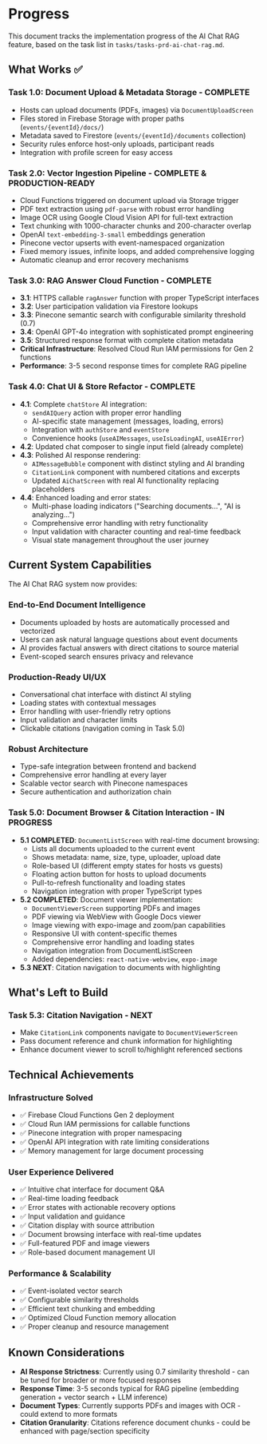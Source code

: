 # Progress

This document tracks the implementation progress of the AI Chat RAG feature, based on the task list in `tasks/tasks-prd-ai-chat-rag.md`.

## What Works ✅

### **Task 1.0: Document Upload & Metadata Storage - COMPLETE**
- Hosts can upload documents (PDFs, images) via `DocumentUploadScreen`
- Files stored in Firebase Storage with proper paths (`events/{eventId}/docs/`)
- Metadata saved to Firestore (`events/{eventId}/documents` collection)
- Security rules enforce host-only uploads, participant reads
- Integration with profile screen for easy access

### **Task 2.0: Vector Ingestion Pipeline - COMPLETE & PRODUCTION-READY**
- Cloud Functions triggered on document upload via Storage trigger
- PDF text extraction using `pdf-parse` with robust error handling
- Image OCR using Google Cloud Vision API for full-text extraction
- Text chunking with 1000-character chunks and 200-character overlap
- OpenAI `text-embedding-3-small` embeddings generation
- Pinecone vector upserts with event-namespaced organization
- Fixed memory issues, infinite loops, and added comprehensive logging
- Automatic cleanup and error recovery mechanisms

### **Task 3.0: RAG Answer Cloud Function - COMPLETE**
- **3.1**: HTTPS callable `ragAnswer` function with proper TypeScript interfaces
- **3.2**: User participation validation via Firestore lookups
- **3.3**: Pinecone semantic search with configurable similarity threshold (0.7)
- **3.4**: OpenAI GPT-4o integration with sophisticated prompt engineering
- **3.5**: Structured response format with complete citation metadata
- **Critical Infrastructure**: Resolved Cloud Run IAM permissions for Gen 2 functions
- **Performance**: 3-5 second response times for complete RAG pipeline

### **Task 4.0: Chat UI & Store Refactor - COMPLETE**
- **4.1**: Complete `chatStore` AI integration:
  - `sendAIQuery` action with proper error handling
  - AI-specific state management (messages, loading, errors)
  - Integration with `authStore` and `eventStore`
  - Convenience hooks (`useAIMessages`, `useIsLoadingAI`, `useAIError`)
- **4.2**: Updated chat composer to single input field (already complete)
- **4.3**: Polished AI response rendering:
  - `AIMessageBubble` component with distinct styling and AI branding
  - `CitationLink` component with numbered citations and excerpts
  - Updated `AiChatScreen` with real AI functionality replacing placeholders
- **4.4**: Enhanced loading and error states:
  - Multi-phase loading indicators ("Searching documents...", "AI is analyzing...")
  - Comprehensive error handling with retry functionality
  - Input validation with character counting and real-time feedback
  - Visual state management throughout the user journey

## Current System Capabilities

The AI Chat RAG system now provides:

### **End-to-End Document Intelligence**
- Documents uploaded by hosts are automatically processed and vectorized
- Users can ask natural language questions about event documents
- AI provides factual answers with direct citations to source material
- Event-scoped search ensures privacy and relevance

### **Production-Ready UI/UX**
- Conversational chat interface with distinct AI styling
- Loading states with contextual messages
- Error handling with user-friendly retry options
- Input validation and character limits
- Clickable citations (navigation coming in Task 5.0)

### **Robust Architecture**
- Type-safe integration between frontend and backend
- Comprehensive error handling at every layer
- Scalable vector search with Pinecone namespaces
- Secure authentication and authorization chain

### **Task 5.0: Document Browser & Citation Interaction - IN PROGRESS**
- **5.1 COMPLETED**: `DocumentListScreen` with real-time document browsing:
  - Lists all documents uploaded to the current event
  - Shows metadata: name, size, type, uploader, upload date
  - Role-based UI (different empty states for hosts vs guests)
  - Floating action button for hosts to upload documents
  - Pull-to-refresh functionality and loading states
  - Navigation integration with proper TypeScript types
- **5.2 COMPLETED**: Document viewer implementation:
  - `DocumentViewerScreen` supporting PDFs and images
  - PDF viewing via WebView with Google Docs viewer
  - Image viewing with expo-image and zoom/pan capabilities
  - Responsive UI with content-specific themes
  - Comprehensive error handling and loading states
  - Navigation integration from DocumentListScreen
  - Added dependencies: `react-native-webview`, `expo-image`
- **5.3 NEXT**: Citation navigation to documents with highlighting

## What's Left to Build

### **Task 5.3: Citation Navigation - NEXT**
- Make `CitationLink` components navigate to `DocumentViewerScreen`
- Pass document reference and chunk information for highlighting
- Enhance document viewer to scroll to/highlight referenced sections

## Technical Achievements

### **Infrastructure Solved**
- ✅ Firebase Cloud Functions Gen 2 deployment
- ✅ Cloud Run IAM permissions for callable functions
- ✅ Pinecone integration with proper namespacing
- ✅ OpenAI API integration with rate limiting considerations
- ✅ Memory management for large document processing

### **User Experience Delivered**
- ✅ Intuitive chat interface for document Q&A
- ✅ Real-time loading feedback
- ✅ Error states with actionable recovery options
- ✅ Input validation and guidance
- ✅ Citation display with source attribution
- ✅ Document browsing interface with real-time updates
- ✅ Full-featured PDF and image viewers
- ✅ Role-based document management UI

### **Performance & Scalability**
- ✅ Event-isolated vector search
- ✅ Configurable similarity thresholds
- ✅ Efficient text chunking and embedding
- ✅ Optimized Cloud Function memory allocation
- ✅ Proper cleanup and resource management

## Known Considerations

- **AI Response Strictness**: Currently using 0.7 similarity threshold - can be tuned for broader or more focused responses
- **Response Time**: 3-5 seconds typical for RAG pipeline (embedding generation + vector search + LLM inference)
- **Document Types**: Currently supports PDFs and images with OCR - could extend to more formats
- **Citation Granularity**: Citations reference document chunks - could be enhanced with page/section specificity 